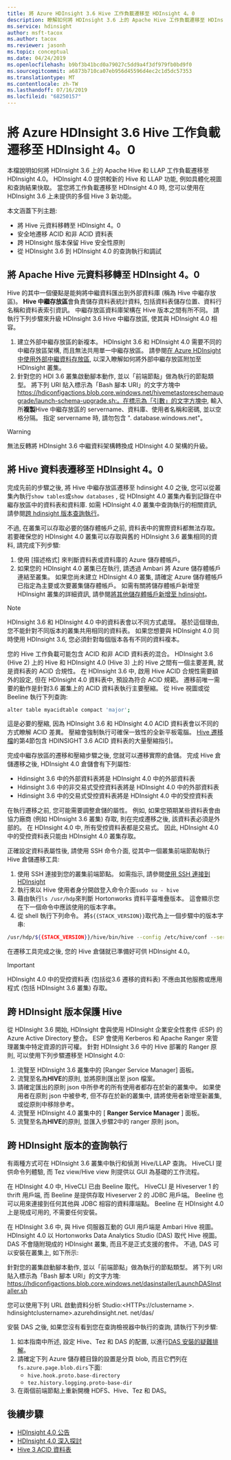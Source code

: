 ```yaml
---
title: 將 Azure HDInsight 3.6 Hive 工作負載遷移至 HDInsight 4。0
description: 瞭解如何將 HDInsight 3.6 上的 Apache Hive 工作負載遷移至 HDInsight 4.0。
ms.service: hdinsight
author: msft-tacox
ms.author: tacox
ms.reviewer: jasonh
ms.topic: conceptual
ms.date: 04/24/2019
ms.openlocfilehash: b9bf3b41bcd0a79027c5dd9a4f3df979fb0bd9f0
ms.sourcegitcommit: a6873b710ca07eb956d45596d4ec2c1d5dc57353
ms.translationtype: MT
ms.contentlocale: zh-TW
ms.lasthandoff: 07/16/2019
ms.locfileid: "68250157"
---
```

# <a name="migrate-azure-hdinsight-36-hive-workloads-to-hdinsight-40"></a>將 Azure HDInsight 3.6 Hive 工作負載遷移至 HDInsight 4。0

本檔說明如何將 HDInsight 3.6 上的 Apache Hive 和 LLAP 工作負載遷移至 HDInsight 4.0。 HDInsight 4.0 提供較新的 Hive 和 LLAP 功能, 例如具體化視圖和查詢結果快取。 當您將工作負載遷移至 HDInsight 4.0 時, 您可以使用在 HDInsight 3.6 上未提供的多個 Hive 3 新功能。

本文涵蓋下列主題:

* 將 Hive 元資料移轉至 HDInsight 4。0
* 安全地遷移 ACID 和非 ACID 資料表
* 跨 HDInsight 版本保留 Hive 安全性原則
* 從 HDInsight 3.6 到 HDInsight 4.0 的查詢執行和調試

## <a name="migrate-apache-hive-metadata-to-hdinsight-40"></a>將 Apache Hive 元資料移轉至 HDInsight 4。0

Hive 的其中一個優點是能夠將中繼資料匯出到外部資料庫 (稱為 Hive 中繼存放區)。 **Hive 中繼存放區**會負責儲存資料表統計資料, 包括資料表儲存位置、資料行名稱和資料表索引資訊。 中繼存放區資料庫架構在 Hive 版本之間有所不同。 請執行下列步驟來升級 HDInsight 3.6 Hive 中繼存放區, 使其與 HDInsight 4.0 相容。

1. 建立外部中繼存放區的新複本。 HDInsight 3.6 和 HDInsight 4.0 需要不同的中繼存放區架構, 而且無法共用單一中繼存放區。 請參閱[在 Azure HDInsight 中使用外部中繼資料存放區](../hdinsight-use-external-metadata-stores.md), 以深入瞭解如何將外部中繼存放區附加至 HDInsight 叢集。 
2. 針對您的 HDI 3.6 叢集啟動腳本動作, 並以「前端節點」做為執行的節點類型。 將下列 URI 貼入標示為「Bash 腳本 URI」的文字方塊中 https://hdiconfigactions.blob.core.windows.net/hivemetastoreschemaupgrade/launch-schema-upgrade.sh:。在標示為「引數」的文字方塊中, 輸入所**複製**Hive 中繼存放區的 servername、資料庫、使用者名稱和密碼, 並以空格分隔。 指定 servername 時, 請勿包含 ". database.windows.net"。

> [!Warning]
> 無法反轉將 HDInsight 3.6 中繼資料架構轉換成 HDInsight 4.0 架構的升級。

## <a name="migrate-hive-tables-to-hdinsight-40"></a>將 Hive 資料表遷移至 HDInsight 4。0

完成先前的步驟之後, 將 Hive 中繼存放區遷移至 hdinsight 4.0 之後, 您可以從叢集內執行`show tables`或`show databases` , 從 HDInsight 4.0 叢集內看到記錄在中繼存放區中的資料表和資料庫. 如需 HDInsight 4.0 叢集中查詢執行的相關資訊, 請參閱[跨 hdinsight 版本查詢執行](#query-execution-across-hdinsight-versions)。

不過, 在叢集可以存取必要的儲存體帳戶之前, 資料表中的實際資料都無法存取。 若要確保您的 HDInsight 4.0 叢集可以存取與舊的 HDInsight 3.6 叢集相同的資料, 請完成下列步驟:

1. 使用 [描述格式] 來判斷資料表或資料庫的 Azure 儲存體帳戶。
2. 如果您的 HDInsight 4.0 叢集已在執行, 請透過 Ambari 將 Azure 儲存體帳戶連結至叢集。 如果您尚未建立 HDInsight 4.0 叢集, 請確定 Azure 儲存體帳戶已指定為主要或次要叢集儲存體帳戶。 如需有關將儲存體帳戶新增至 HDInsight 叢集的詳細資訊, 請參閱[將其他儲存體帳戶新增至 hdinsight](../hdinsight-hadoop-add-storage.md)。

> [!Note]
> HDInsight 3.6 和 HDInsight 4.0 中的資料表會以不同方式處理。 基於這個理由, 您不能針對不同版本的叢集共用相同的資料表。 如果您想要與 HDInsight 4.0 同時使用 HDInsight 3.6, 您必須針對每個版本各有不同的資料複本。

您的 Hive 工作負載可能包含 ACID 和非 ACID 資料表的混合。 HDInsight 3.6 (Hive 2) 上的 Hive 和 HDInsight 4.0 (Hive 3) 上的 Hive 之間有一個主要差異, 就是資料表的 ACID 合規性。 在 HDInsight 3.6 中, 啟用 Hive ACID 合規性需要額外的設定, 但在 HDInsight 4.0 資料表中, 預設為符合 ACID 規範。 遷移前唯一需要的動作是針對3.6 叢集上的 ACID 資料表執行主要壓縮。 從 Hive 視圖或從 Beeline 執行下列查詢:

```bash
alter table myacidtable compact 'major';
```

這是必要的壓縮, 因為 HDInsight 3.6 和 HDInsight 4.0 ACID 資料表會以不同的方式瞭解 ACID 差異。 壓縮會強制執行可確保一致性的全新平板電腦。 [Hive 遷移檔](https://docs.hortonworks.com/HDPDocuments/Ambari-2.7.3.0/bk_ambari-upgrade-major/content/prepare_hive_for_upgrade.html)的第4節包含 HDINSIGHT 3.6 ACID 資料表的大量壓縮指引。

完成中繼存放區的遷移和壓縮步驟之後, 您就可以遷移實際的倉儲。 完成 Hive 倉儲遷移之後, HDInsight 4.0 倉儲會有下列屬性:

* Hdinsight 3.6 中的外部資料表將是 HDInsight 4.0 中的外部資料表
* Hdinsight 3.6 中的非交易式受控資料表將是 HDInsight 4.0 中的外部資料表
* Hdinsight 3.6 中的交易式受控資料表將是 HDInsight 4.0 中的受控資料表

在執行遷移之前, 您可能需要調整倉儲的屬性。 例如, 如果您預期某些資料表會由協力廠商 (例如 HDInsight 3.6 叢集) 存取, 則在完成遷移之後, 該資料表必須是外部的。 在 HDInsight 4.0 中, 所有受控資料表都是交易式。 因此, HDInsight 4.0 中的受控資料表只能由 HDInsight 4.0 叢集存取。

正確設定資料表屬性後, 請使用 SSH 命令介面, 從其中一個叢集前端節點執行 Hive 倉儲遷移工具:

1. 使用 SSH 連接到您的叢集前端節點。 如需指示, 請參閱[使用 SSH 連接到 HDInsight](../hdinsight-hadoop-linux-use-ssh-unix.md)
1. 執行來以 Hive 使用者身分開啟登入命令介面`sudo su - hive`
1. 藉由執行`ls /usr/hdp`來判斷 Hortonworks 資料平臺堆疊版本。 這會顯示您在下一個命令中應該使用的版本字串。
1. 從 shell 執行下列命令。 將`${{STACK_VERSION}}`取代為上一個步驟中的版本字串:

```bash
/usr/hdp/${{STACK_VERSION}}/hive/bin/hive --config /etc/hive/conf --service  strictmanagedmigration --hiveconf hive.strict.managed.tables=true  -m automatic  automatic  --modifyManagedTables --oldWarehouseRoot /apps/hive/warehouse
```

在遷移工具完成之後, 您的 Hive 倉儲就已準備好可供 HDInsight 4.0。 

> [!Important]
> HDInsight 4.0 中的受控資料表 (包括從3.6 遷移的資料表) 不應由其他服務或應用程式 (包括 HDInsight 3.6 叢集) 存取。

## <a name="secure-hive-across-hdinsight-versions"></a>跨 HDInsight 版本保護 Hive

從 HDInsight 3.6 開始, HDInsight 會與使用 HDInsight 企業安全性套件 (ESP) 的 Azure Active Directory 整合。 ESP 會使用 Kerberos 和 Apache Ranger 來管理叢集中特定資源的許可權。 針對 HDInsight 3.6 中的 Hive 部署的 Ranger 原則, 可以使用下列步驟遷移至 HDInsight 4.0:

1. 流覽至 HDInsight 3.6 叢集中的 [Ranger Service Manager] 面板。
2. 流覽至名為**HIVE**的原則, 並將原則匯出至 json 檔案。
3. 請確定匯出的原則 json 中所參考的所有使用者都存在於新的叢集中。 如果使用者在原則 json 中被參考, 但不存在於新的叢集中, 請將使用者新增至新叢集, 或從原則中移除參考。
4. 流覽至 HDInsight 4.0 叢集中的 [ **Ranger Service Manager** ] 面板。
5. 流覽至名為**HIVE**的原則, 並匯入步驟2中的 ranger 原則 json。

## <a name="query-execution-across-hdinsight-versions"></a>跨 HDInsight 版本的查詢執行

有兩種方式可在 HDInsight 3.6 叢集中執行和偵測 Hive/LLAP 查詢。 HiveCLI 提供命令列體驗, 而 Tez view/Hive view 則提供以 GUI 為基礎的工作流程。

在 HDInsight 4.0 中, HiveCLI 已由 Beeline 取代。 HiveCLI 是 Hiveserver 1 的 thrift 用戶端, 而 Beeline 是提供存取 Hiveserver 2 的 JDBC 用戶端。 Beeline 也可以用來連接到任何其他與 JDBC 相容的資料庫端點。 Beeline 在 HDInsight 4.0 上是現成可用的, 不需要任何安裝。

在 HDInsight 3.6 中, 與 Hive 伺服器互動的 GUI 用戶端是 Ambari Hive 視圖。 HDInsight 4.0 以 Hortonworks Data Analytics Studio (DAS) 取代 Hive 視圖。 DAS 不會隨附現成的 HDInsight 叢集, 而且不是正式支援的套件。 不過, DAS 可以安裝在叢集上, 如下所示:

針對您的叢集啟動腳本動作, 並以「前端節點」做為執行的節點類型。 將下列 URI 貼入標示為「Bash 腳本 URI」的文字方塊: https://hdiconfigactions.blob.core.windows.net/dasinstaller/LaunchDASInstaller.sh

您可以使用下列 URL 啟動資料分析 Studio:\<HTTPs://clustername >. hdinsightclustername>.azurehdinsight.net. net/das/



安裝 DAS 之後, 如果您沒有看到您在查詢檢視器中執行的查詢, 請執行下列步驟:

1. 如本指南中所述, 設定 Hive、Tez 和 DAS 的配置, 以進行[DAS 安裝的疑難排解](https://docs.hortonworks.com/HDPDocuments/DAS/DAS-1.2.0/troubleshooting/content/das_queries_not_appearing.html)。
2. 請確定下列 Azure 儲存體目錄的設置是分頁 blob, 而且它們列在`fs.azure.page.blob.dirs`下面:
    * `hive.hook.proto.base-directory`
    * `tez.history.logging.proto-base-dir`
3. 在兩個前端節點上重新開機 HDFS、Hive、Tez 和 DAS。

## <a name="next-steps"></a>後續步驟

* [HDInsight 4.0 公告](../hdinsight-version-release.md)
* [HDInsight 4.0 深入探討](https://azure.microsoft.com/blog/deep-dive-into-azure-hdinsight-4-0/)
* [Hive 3 ACID 資料表](https://docs.hortonworks.com/HDPDocuments/HDP3/HDP-3.1.0/using-hiveql/content/hive_3_internals.html)
